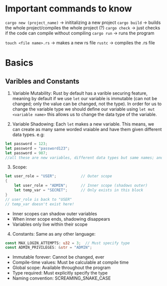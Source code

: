 # Important commands to know

`cargo new (project_name)` -> inititalizing a new project
`cargo build` -> builds the whole project/compiles the whole project (?)
`cargo check` -> just checks if the code can compile without compiling
`cargo run` -> runs the program

`touch <file name>.rs` -> makes a new rs file
`rustc` -> compiles the .rs file

# Basics
## Varibles and Constants

1. Variable Mutability: Rust by default has a varible securing feature, meaning by default if we use `let` our variable is immutable (can not be changed; only the value can be changed, not the type). In order for us to change the variable type we should define our variable using `let mut <variable name>` this allows us to change the data type of the variable.

2. Variable Shadowing: Each `let` makes a new variable. This means, we can create as many same worded vraiable and have them given different data types. e.g:

```rust
let password = 123;
let password = "password123";
let password = 987;
//all these are new variables, different data types but same names; and ofc they are immutable
```

3. Scope: 
```rust
let user_role = "USER";           // Outer scope
{
    let user_role = "ADMIN";      // Inner scope (shadows outer)
    let temp_var = "SECRET";      // Only exists in this block
}
// user_role is back to "USER"
// temp_var doesn't exist here!
```
- Inner scopes can shadow outer variables
- When inner scope ends, shadowing disappears
- Variables only live within their scope

4. Constants: Same as any other language:

```rust
const MAX_LOGIN_ATTEMPTS: u32 = 3;  // Must specify type
const ADMIN_PRIVILEGES: &str = "ADMIN";
```

- Immutable forever: Cannot be changed, ever
- Compile-time values: Must be calculable at compile time
- Global scope: Available throughout the program
- Type required: Must explicitly specify the type 
- Naming convention: SCREAMING_SNAKE_CASE